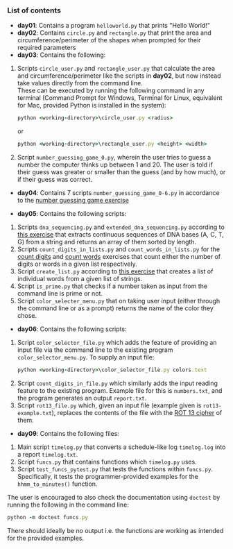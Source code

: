### List of contents

* **day01**: Contains a program `helloworld.py` that prints "Hello World!"
* **day02**: Contains `circle.py` and `rectangle.py` that print the area and circumference/perimeter of the shapes when prompted for their required parameters
* **day03**: Contains the following:
1. Scripts `circle_user.py` and `rectangle_user.py` that calculate the area and circumference/perimeter like the scripts in **day02**, but now instead take values directly from the command line. \
   These can be executed by running the following command in any terminal (Command Prompt for Windows, Terminal for Linux, equivalent for Mac, provided Python is installed in the system): 
   ```ruby
   python <working-directory>\circle_user.py <radius>
   ```
   or
   ```ruby
   python <working-directory>\rectangle_user.py <height> <width>
   ```
2. Script `number_guessing_game_0.py`, wherein the user tries to guess a number the computer thinks up between 1 and 20. The user is told if their guess was greater or smaller than the guess (and by how much), or if their guess was correct.

* **day04**: Contains 7 scripts `number_guessing_game_0-6.py` in accordance to the [number guessing game exercise](https://slides.code-maven.com/python/exercise-number-guessing-game.html)

* **day05**: Contains the following scripts:
1. Scripts `dna_sequencing.py` and `extended_dna_sequencing.py` according to [this exercise](https://slides.code-maven.com/python/exercise-dna-sequencing.html) that extracts continuous sequences of DNA bases (A, C, T, G) from a string and returns an array of them sorted by length.
2. Scripts `count_digits_in_lists.py` and `count_words_in_lists.py` for the [count digits](https://slides.code-maven.com/python/exercise-count-digits.html) and [count words](https://slides.code-maven.com/python/exercise-count-words-in-list.html) exercises that count either the number of digits or words in a given list respectively.
3. Script `create_list.py` according to [this exercise](https://slides.code-maven.com/python/exercise-create-list.html) that creates a list of individual words from a given list of strings.
4. Script `is_prime.py` that checks if a number taken as input from the command line is prime or not.
5. Script `color_selecter_menu.py` that on taking user input (either through the command line or as a prompt) returns the name of the color they chose.
   
* **day06**: Contains the following scripts:
1. Script `color_selector_file.py` which adds the feature of providing an input file via the command line to the existing program `color_selector_menu.py`. To supply an input file:
   ```ruby
   python <working-directory>\color_selector_file.py colors.text
   ```
2. Script `count_digits_in_file.py` which similarly adds the input reading feature to the existing program. Example file for this is `numbers.txt`, and the program generates an output `report.txt`.
3. Script `rot13_file.py` which, given an input file (example given is `rot13-example.txt`), replaces the contents of the file with the [ROT 13 cipher](https://en.wikipedia.org/wiki/ROT13) of them.

* **day09**: Contains the following files:
1. Main script `timelog.py` that converts a schedule-like log `timelog.log` into a report `timelog.txt`.
2. Script `funcs.py` that contains functions which `timelog.py` uses.
3. Script `test_funcs_pytest.py` that tests the functions within `funcs.py`. Specifically, it tests the programmer-provided examples for the `hhmm_to_minutes()` function.

The user is encouraged to also check the documentation using `doctest` by running the following in the command line:
```ruby
python -m doctest funcs.py
```
There should ideally be no output i.e. the functions are working as intended for the provided examples.
